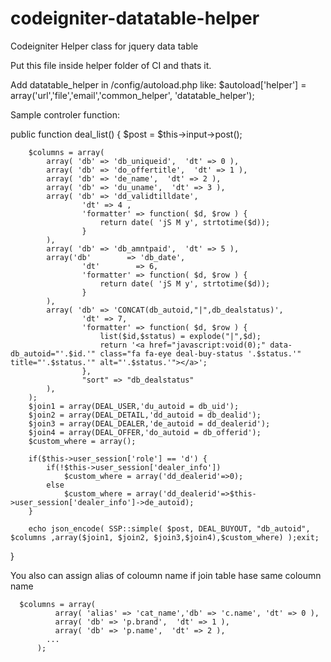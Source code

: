 # codeigniter-datatable-helper
Codeigniter Helper class for jquery data table 

Put this file inside helper folder of CI and thats it.

Add datatable_helper in /config/autoload.php
like: 
$autoload['helper'] = array('url','file','email','common_helper', 'datatable_helper');

Sample controler function:

public function deal_list()
{
		$post = $this->input->post();

		$columns = array(
			array( 'db' => 'db_uniqueid',  'dt' => 0 ),
			array( 'db' => 'do_offertitle',  'dt' => 1 ),
			array( 'db' => 'de_name',  'dt' => 2 ),
			array( 'db' => 'du_uname',  'dt' => 3 ),
			array( 'db' => 'dd_validtilldate',  
					'dt' => 4 ,
					'formatter' => function( $d, $row ) {
						return date( 'jS M y', strtotime($d));
					}
			),
			array( 'db' => 'db_amntpaid',  'dt' => 5 ),
			array('db'        => 'db_date',
					'dt'        => 6,
					'formatter' => function( $d, $row ) {
						return date( 'jS M y', strtotime($d));
					}
			),
			array( 'db' => 'CONCAT(db_autoid,"|",db_dealstatus)',
					'dt' => 7,
					'formatter' => function( $d, $row ) {
						list($id,$status) = explode("|",$d);
						return '<a href="javascript:void(0);" data-db_autoid="'.$id.'" class="fa fa-eye deal-buy-status '.$status.'"  title="'.$status.'" alt="'.$status.'"></a>';
					},
					"sort" => "db_dealstatus"
			),
		);
		$join1 = array(DEAL_USER,'du_autoid = db_uid');
		$join2 = array(DEAL_DETAIL,'dd_autoid = db_dealid');
		$join3 = array(DEAL_DEALER,'de_autoid = dd_dealerid');
		$join4 = array(DEAL_OFFER,'do_autoid = db_offerid');
		$custom_where = array();
		
		if($this->user_session['role'] == 'd') {
			if(!$this->user_session['dealer_info'])
				$custom_where = array('dd_dealerid'=>0);
			else
				$custom_where = array('dd_dealerid'=>$this->user_session['dealer_info']->de_autoid);
		}	
		
		echo json_encode( SSP::simple( $post, DEAL_BUYOUT, "db_autoid", $columns ,array($join1, $join2, $join3,$join4),$custom_where) );exit;

}


You also can assign alias of coloumn name if join table hase same coloumn name 

      $columns = array(
			  array( 'alias' => 'cat_name','db' => 'c.name', 'dt' => 0 ),
			  array( 'db' => 'p.brand',  'dt' => 1 ),
			  array( 'db' => 'p.name',  'dt' => 2 ),
		    ...
		  );



